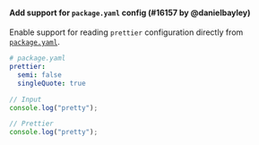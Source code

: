 #### Add support for `package.yaml` config (#16157 by @danielbayley)

Enable support for reading `prettier` configuration directly from [`package.yaml`](https://github.com/pnpm/pnpm/pull/1799).

<!-- prettier-ignore -->
```yaml
# package.yaml
prettier:
  semi: false
  singleQuote: true
```

```js
// Input
console.log("pretty");

// Prettier
console.log("pretty");
```
